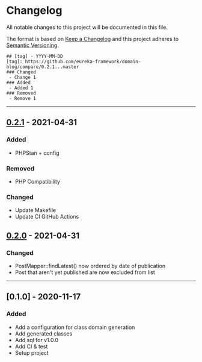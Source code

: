 # Changelog
All notable changes to this project will be documented in this file.

The format is based on [Keep a Changelog](http://keepachangelog.com/en/1.0.0/)
and this project adheres to [Semantic Versioning](http://semver.org/spec/v2.0.0.html).

```
## [tag] - YYYY-MM-DD
[tag]: https://github.com/eureka-framework/domain-blog/compare/0.2.1...master
### Changed
 - Change 1
### Added
 - Added 1
### Removed
 - Remove 1
```

----

## [0.2.1] - 2021-04-31
[0.2.1]: https://github.com/eureka-framework/domain-blog/compare/0.2.0...0.2.1
### Added
 - PHPStan + config
### Removed
 - PHP Compatibility
### Changed
 - Update Makefile
 - Update CI GitHub Actions

## [0.2.0] - 2021-04-31
[0.2.0]: https://github.com/eureka-framework/domain-blog/compare/0.1.0...0.2.0
### Changed
 - PostMapper::findLatest() now ordered by date of publication
 - Post that aren't yet published are now excluded from list

----

## [0.1.0] - 2020-11-17
### Added
  * Add a configuration for class domain generation
  * Add generated classes
  * Add sql for v1.0.0
  * Add CI & test
  * Setup project
